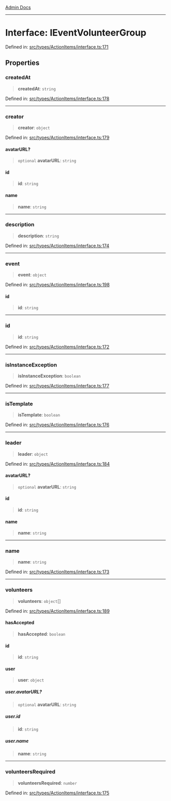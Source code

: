 [Admin Docs](/)

***

# Interface: IEventVolunteerGroup

Defined in: [src/types/ActionItems/interface.ts:171](https://github.com/PalisadoesFoundation/talawa-admin/blob/main/src/types/ActionItems/interface.ts#L171)

## Properties

### createdAt

> **createdAt**: `string`

Defined in: [src/types/ActionItems/interface.ts:178](https://github.com/PalisadoesFoundation/talawa-admin/blob/main/src/types/ActionItems/interface.ts#L178)

***

### creator

> **creator**: `object`

Defined in: [src/types/ActionItems/interface.ts:179](https://github.com/PalisadoesFoundation/talawa-admin/blob/main/src/types/ActionItems/interface.ts#L179)

#### avatarURL?

> `optional` **avatarURL**: `string`

#### id

> **id**: `string`

#### name

> **name**: `string`

***

### description

> **description**: `string`

Defined in: [src/types/ActionItems/interface.ts:174](https://github.com/PalisadoesFoundation/talawa-admin/blob/main/src/types/ActionItems/interface.ts#L174)

***

### event

> **event**: `object`

Defined in: [src/types/ActionItems/interface.ts:198](https://github.com/PalisadoesFoundation/talawa-admin/blob/main/src/types/ActionItems/interface.ts#L198)

#### id

> **id**: `string`

***

### id

> **id**: `string`

Defined in: [src/types/ActionItems/interface.ts:172](https://github.com/PalisadoesFoundation/talawa-admin/blob/main/src/types/ActionItems/interface.ts#L172)

***

### isInstanceException

> **isInstanceException**: `boolean`

Defined in: [src/types/ActionItems/interface.ts:177](https://github.com/PalisadoesFoundation/talawa-admin/blob/main/src/types/ActionItems/interface.ts#L177)

***

### isTemplate

> **isTemplate**: `boolean`

Defined in: [src/types/ActionItems/interface.ts:176](https://github.com/PalisadoesFoundation/talawa-admin/blob/main/src/types/ActionItems/interface.ts#L176)

***

### leader

> **leader**: `object`

Defined in: [src/types/ActionItems/interface.ts:184](https://github.com/PalisadoesFoundation/talawa-admin/blob/main/src/types/ActionItems/interface.ts#L184)

#### avatarURL?

> `optional` **avatarURL**: `string`

#### id

> **id**: `string`

#### name

> **name**: `string`

***

### name

> **name**: `string`

Defined in: [src/types/ActionItems/interface.ts:173](https://github.com/PalisadoesFoundation/talawa-admin/blob/main/src/types/ActionItems/interface.ts#L173)

***

### volunteers

> **volunteers**: `object`[]

Defined in: [src/types/ActionItems/interface.ts:189](https://github.com/PalisadoesFoundation/talawa-admin/blob/main/src/types/ActionItems/interface.ts#L189)

#### hasAccepted

> **hasAccepted**: `boolean`

#### id

> **id**: `string`

#### user

> **user**: `object`

##### user.avatarURL?

> `optional` **avatarURL**: `string`

##### user.id

> **id**: `string`

##### user.name

> **name**: `string`

***

### volunteersRequired

> **volunteersRequired**: `number`

Defined in: [src/types/ActionItems/interface.ts:175](https://github.com/PalisadoesFoundation/talawa-admin/blob/main/src/types/ActionItems/interface.ts#L175)
